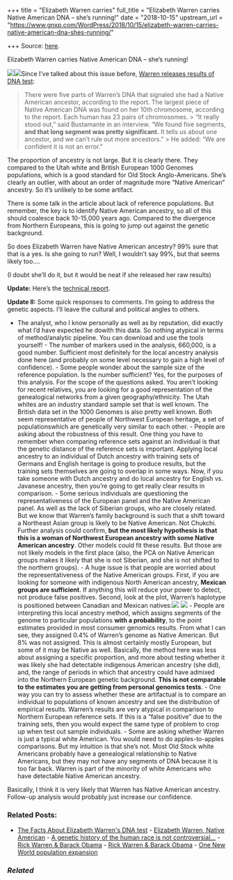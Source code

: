 +++
title = "Elizabeth Warren carries"
full_title = "Elizabeth Warren carries Native American DNA – she’s running!"
date = "2018-10-15"
upstream_url = "https://www.gnxp.com/WordPress/2018/10/15/elizabeth-warren-carries-native-american-dna-shes-running/"

+++
Source: [here](https://www.gnxp.com/WordPress/2018/10/15/elizabeth-warren-carries-native-american-dna-shes-running/).

Elizabeth Warren carries Native American DNA – she’s running!

![](https://i0.wp.com/www.gnxp.com/WordPress/wp-content/uploads/2018/10/warren2020.jpeg?resize=207%2C244&ssl=1)![](https://i0.wp.com/www.gnxp.com/WordPress/wp-content/uploads/2018/10/warren2020.jpeg?resize=207%2C244&ssl=1)Since I’ve talked about this issue before, [Warren releases results of DNA test](https://www.bostonglobe.com/news/politics/2018/10/15/warren-addresses-native-american-issue/YEUaGzsefB0gPBe2AbmSVO/story.html?s_campaign=bostonglobe%3Asocialflow%3Atwitter&__twitter_impression=true):

> There were five parts of Warren’s DNA that signaled she had a Native American ancestor, according to the report. The largest piece of Native American DNA was found on her 10th chromosome, according to the report. Each human has 23 pairs of chromosomes. >
> “It really stood out,” said Bustamante in an interview. “We found five segments, **and that long segment was pretty significant.** It tells us about one ancestor, and we can’t rule out more ancestors.” >
> He added: “We are confident it is not an error.”

The proportion of ancestry is not large. But it is clearly there. They compared to the Utah white and British European 1000 Genomes populations, which is a good standard for Old Stock Anglo-Americans. She’s clearly an outlier, with about an order of magnitude more “Native American” ancestry. So it’s unlikely to be some artifact.

There is some talk in the article about lack of reference populations. But remember, the key is to identify Native American ancestry, so all of this should coalesce back 10-15,000 years ago. Compared to the divergence from Northern Europeans, this is going to jump out against the genetic background.

So does Elizabeth Warren have Native American ancestry? 99% sure that that is a yes. Is she going to run? Well, I wouldn’t say 99%, but that seems likely too….

(I doubt she’ll do it, but it would be neat if she released her raw results)

**Update:** Here’s the [technical report](https://mk0elizabethwarh5ore.kinstacdn.com/wp-content/uploads/2018/10/Bustamante_Report_2018.pdf).

**Update II:** Some quick responses to comments. I’m going to address the genetic aspects. I’ll leave the cultural and political angles to others.

- The analyst, who I know personally as well as by reputation, did
  exactly what I’d have expected he dowith this data. So nothing
  atypical in terms of method/analytic pipeline. You can download and
  use the tools yourself! - The number of markers used in the analysis, 660,000, is a good number.
  Sufficient most definitely for the local ancestry analysis done here
  (and probably on some level necessary to gain a high level of
  confidence). - Some people wonder about the sample size of the reference population.
  Is the number sufficient? Yes, for the purposes of this analysis. For
  the scope of the questions asked. You aren’t looking for recent
  relatives, you are looking for a good representation of the
  genealogical networks from a given geography/ethnicity. The Utah
  whites are an industry standard sample set that is well known. The
  British data set in the 1000 Genomes is also pretty well known. Both
  seem representative of people of Northwest European heritage, a set of
  populationswhich are genetically very similar to each other. - People are asking about the robustness of this result. One thing you
  have to remember when comparing reference sets against an individual
  is that the genetic distance of the reference sets is important.
  Applying local ancestry to an individual of Dutch ancestry with
  training sets of Germans and English heritage is going to produce
  results, but the training sets themselves are going to overlap in some
  ways. Now, if you take someone with Dutch ancestry and do local
  ancestry for English vs. Javanese ancestry, then you’re going to get
  really clear results in comparison. - Some serious individuals are questioning the representativeness of the
  European panel and the Native American panel. As well as the lack of
  Siberian groups, who are closely related. But we know that Warren’s
  family background is such that a shift toward a Northeast Asian group
  is likely to be Native American. Not Chukchi. Further analysis could
  confirm, **but the most likely hypothesis is that this is a woman of
  Northwest European ancestry with some Native American ancestry**.
  Other models could fit these results. But those are not likely models
  in the first place (also, the PCA on Native American groups makes it
  likely that she is not Siberian, and she is not shifted to the
  northern groups). - A huge issue is that people are worried about the representativeness
  of the Native American groups. First, if you are looking for someone
  with indigenous North American ancestry, **Mexican groups are
  sufficient**. If anything this will reduce your power to detect, not
  produce false positives. Second, look at the plot, Warren’s haplotype
  is positioned between Canadian and Mexican
  natives:![](https://i0.wp.com/www.gnxp.com/WordPress/wp-content/uploads/2018/10/Screenshot-2018-10-15-12.47.43.jpg?resize=600%2C345&ssl=1)
  ![](https://i0.wp.com/www.gnxp.com/WordPress/wp-content/uploads/2018/10/Screenshot-2018-10-15-12.47.43.jpg?resize=600%2C345&ssl=1) - People are interpreting this local ancestry method, which assigns
  segments of the genome to particular populations **with a
  probability**, to the point estimates provided in most consumer
  genomics results. From what I can see, they assigned 0.4% of Warren’s
  genome as Native American. But 8% was not assigned. This is almost
  certainly mostly European, but some of it may be Native as well.
  Basically, the method here was less about assigning a specific
  proportion, and more about testing whether it was likely she had
  detectable indigenous American ancestry (she did), and, the range of
  periods in which that ancestry could have admixed into the Northern
  European genetic background. **This is not comparable to the estimates
  you are getting from personal genomics tests**. - One way you can try to assess whether these are artifactual is to
  compare an individual to populations of known ancestry and see the
  distribution of empirical results. Warren’s results are very atypical
  in comparison to Northern European reference sets. If this is a “false
  positive” due to the training sets, then you would expect the same
  type of problem to crop up when test out sample individuals. - Some are asking whether Warren is just a typical white American. You
  would need to do apples-to-apples comparisons. But my intuition is
  that she’s not. Most Old Stock white Americans probably have a
  genealogical relationship to Native Americans, but they may not have
  any segments of DNA because it is too far back. Warren is part of the
  minority of white Americans who have detectable Native American
  ancestry.

Basically, I think it is very likely that Warren has Native American ancestry. Follow-up analysis would probably just increase our confidence.

### Related Posts:

- [The Facts About Elizabeth Warren's DNA
  test](https://www.gnxp.com/WordPress/2020/03/05/the-facts-about-elizabeth-warrens-dna-test/) - [Elizabeth Warren, Native
  American](https://www.gnxp.com/WordPress/2012/04/29/elizabeth-warren-native-american/) - [A genetic history of the human race is not
  controversial…](https://www.gnxp.com/WordPress/2018/12/09/a-genetic-history-of-the-human-race-is-not-controversial-science-nor-is-it-fraught/) - [Rick Warren & Barack
  Obama](https://www.gnxp.com/WordPress/2008/12/19/rick-warren-barack-obama/) - [Rick Warren & Barack
  Obama](https://www.gnxp.com/WordPress/2008/12/18/rick-warren-barack-obama/) - [One New World population
  expansion](https://www.gnxp.com/WordPress/2009/04/29/one-new-world-population-expansion/)

### *Related*

[](https://www.addtoany.com/add_to/facebook?linkurl=https%3A%2F%2Fwww.gnxp.com%2FWordPress%2F2018%2F10%2F15%2Felizabeth-warren-carries-native-american-dna-shes-running%2F&linkname=Elizabeth%20Warren%20carries%20Native%20American%20DNA%20%E2%80%93%20she%E2%80%99s%20running%21 "Facebook")[](https://www.addtoany.com/add_to/twitter?linkurl=https%3A%2F%2Fwww.gnxp.com%2FWordPress%2F2018%2F10%2F15%2Felizabeth-warren-carries-native-american-dna-shes-running%2F&linkname=Elizabeth%20Warren%20carries%20Native%20American%20DNA%20%E2%80%93%20she%E2%80%99s%20running%21 "Twitter")[](https://www.addtoany.com/add_to/email?linkurl=https%3A%2F%2Fwww.gnxp.com%2FWordPress%2F2018%2F10%2F15%2Felizabeth-warren-carries-native-american-dna-shes-running%2F&linkname=Elizabeth%20Warren%20carries%20Native%20American%20DNA%20%E2%80%93%20she%E2%80%99s%20running%21 "Email")[](https://www.addtoany.com/share)
